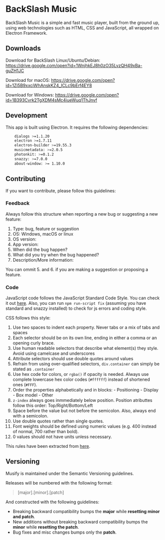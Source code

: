 
# BackSlash Music

BackSlash Music is a simple and fast music player, built from the ground up, using web technologies such as HTML, CSS and JavaScript, all wrapped on Electron Framework.

## Downloads

Download for BackSlash Linux/Ubuntu/Debian: https://drive.google.com/open?id=1WnjhkEJ8h0zO35LvzQH49xBa-guZH1JC

Download for macOS: https://drive.google.com/open?id=1Zi5B9xxciWhAnskKZ4_ICLc9bErf4EY8

Download for Windows: https://drive.google.com/open?id=1B393Cvrk2TgXDM4sMc4iueWuq1ThJnvf

## Development
This app is built using Electron. It requires the following dependencies:

```bash
    dialogs >=1.1.20
    electron >=1.7.11
    electron-builder >=19.55.3
    musicmetadata: >=2.0.5
    photonkit: >=0.1.2
    snazzy: >=7.0.0
    about-window: >= 1.10.0
```


## Contributing
If you want to contribute, please follow this guidelines:
### Feedback
Always follow this structure when reporting a new bug or suggesting a new feature:

 1. Type: bug, feature or suggestion
 2. OS: Windows, macOS or linux
 3. OS version:
 4. App version:
 5. When did the bug happen?
 6. What did you try when the bug happened?
 7. Description/More information:

You can ommit 5. and 6. if you are making a suggestion or proposing a feature.

### Code
JavaScript code follows the JavaScript Standard Code Style. You can check it out [here](https://github.com/standard/standard). Also, you can run `npm run-script fix` (assuming you have standard and snazzy installed) to check for js errors and coding style.

CSS follows this style:

 1. Use two spaces to indent each property. Never tabs or a mix of tabs and spaces
 2. Each selector should be on its own line, ending in either a comma or an opening curly brace. 
 3. Use human readable selectors that describe what element(s) they style. Avoid using camelcase and underscores
 4. Attribute selectors should use double quotes around values
 5. Refrain from using over-qualified selectors, `div.container` can simply be stated as `.container`
 6. Use hex code for colors, or `rgba()` if opacity is needed. Always use complete lowercase hex color codes (`#ffffff`) instead of shortened ones (`#FFF`).
 7. Order the properties alphabetically and in blocks:
	    - Positioning
	    - Display
	    - Box model
	    - Other
 8. `z-index` always goes inmmediately below position. Position atributtes follow this order: Top/Right/Bottom/Left
 9. Space before the value but not before the semicolon. Also, always end with a semicolon.
 10. Use double quotes rather than single quotes.
 11. Font weights should be defined using numeric values (e.g. 400 instead of normal, 700 rather than bold).
 12. 0 values should not have units unless necessary.
 
 This rules have been extracted from [here](https://github.com/necolas/idiomatic-css).

## Versioning
Musify is maintained under the Semantic Versioning guidelines.

Releases will be numbered with the following format:

> [major].[minor].[patch]

And constructed with the following guidelines:

 - Breaking backward compatibility bumps the **major** while **resetting minor
   and patch**.
 - New additions without breaking backward compatibility bumps the **minor**
   while **resetting the patch**.
 - Bug fixes and misc changes bumps only the **patch**.
